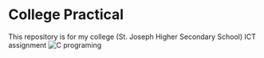 # College Practical
This repository is for my college (St. Joseph Higher Secondary School) ICT assignment
![C programing](https://www.bookmyessay.com/wp-content/uploads/2018/02/C-Programming.png)
